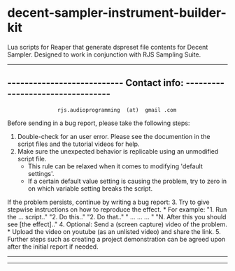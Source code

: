 # decent-sampler-instrument-builder-kit
Lua scripts for Reaper that generate dspreset file contents for Decent Sampler. Designed to work in conjunction with RJS Sampling Suite.

--------------------------------------------------------------------------------
---------------------------    Contact info:   ---------------------------------
--------------------------------------------------------------------------------

                    rjs.audioprogramming  (at)  gmail .com

Before sending in a bug report, please take the following steps:
1. Double-check for an user error. Please see the documention in the script files and the tutorial videos for help.
2. Make sure the unexpected behavior is replicable using an unmodified script file. 
	* This rule can be relaxed when it comes to modifying 'default settings'.
	* If a certain default value setting is causing the problem, try to zero in on which variable setting breaks the script.

If the problem persists, continue by writing a bug report:
3. Try to give stepwise instructions on how to reproduce the effect. 
	* For example: 
		"1. Run the ... script.."
		"2. Do this.."
		"2. Do that.."
		"  ...  ...  ... "
		"N. After this you should see [the effect].."
4. Optional: Send a (screen capture) video of the problem.
	* Upload the video on youtube (as an unlisted video) and share the link.
5. Further steps such as creating a project demonstration can be agreed upon after the initial report if needed.

------------------------------------------------------------------------------------
------------------------------------------------------------------------------------
